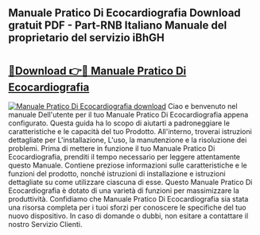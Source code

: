 ## Manuale Pratico Di Ecocardiografia Download gratuit PDF - Part-RNB Italiano Manuale del proprietario del servizio iBhGH

# <h2><a href="http://dfehhd.blite.top/?on=Manuale+Pratico+Di+Ecocardiografia">🔗Download 👉🔴 Manuale Pratico Di Ecocardiografia</a></h2>

[![Manuale Pratico Di Ecocardiografia download](https://i.imgur.com/lujVjoI.png)](http://dfehhd.blite.top/?on=Manuale+Pratico+Di+Ecocardiografia)
Ciao e benvenuto nel manuale Dell'utente per il tuo Manuale Pratico Di Ecocardiografia appena configurato. Questa guida ha lo scopo di aiutarti a padroneggiare le caratteristiche e le capacità del tuo Prodotto. All'interno, troverai istruzioni dettagliate per L'installazione, L'uso, la manutenzione e la risoluzione dei problemi. Prima di mettere in funzione il tuo Manuale Pratico Di Ecocardiografia, prenditi il tempo necessario per leggere attentamente questo Manuale. Contiene preziose informazioni sulle caratteristiche e le funzioni del prodotto, nonché istruzioni di installazione e istruzioni dettagliate su come utilizzare ciascuna di esse. Questo Manuale Pratico Di Ecocardiografia è dotato di una varietà di funzioni per massimizzare la produttività. Confidiamo che Manuale Pratico Di Ecocardiografia sia stata una risorsa completa per i tuoi sforzi per conoscere le specifiche del tuo nuovo dispositivo. In caso di domande o dubbi, non esitare a contattare il nostro Servizio Clienti.
